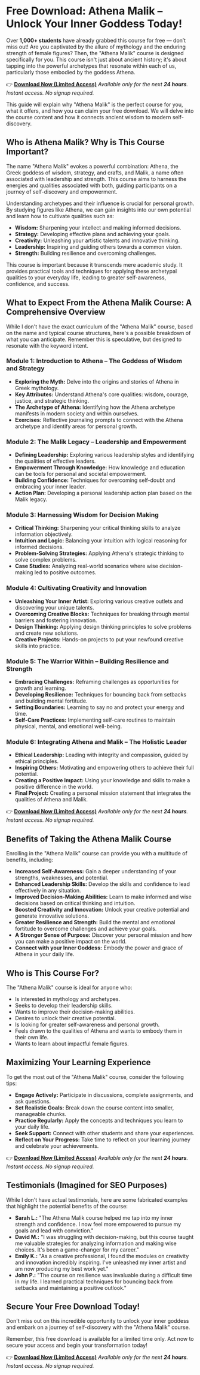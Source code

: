 # Free Download: Athena Malik – Unlock Your Inner Goddess Today!

Over **1,000+ students** have already grabbed this course for free — don’t miss out!
Are you captivated by the allure of mythology and the enduring strength of female figures? Then, the "Athena Malik" course is designed specifically for you. This course isn't just about ancient history; it's about tapping into the powerful archetypes that resonate within each of us, particularly those embodied by the goddess Athena.

👉 [**Download Now (Limited Access)**](https://udemywork.com/athena-malik)
_Available only for the next **24 hours**. Instant access. No signup required._

This guide will explain why "Athena Malik" is the perfect course for you, what it offers, and how you can claim your free download. We will delve into the course content and how it connects ancient wisdom to modern self-discovery.

## Who is Athena Malik? Why is This Course Important?

The name "Athena Malik" evokes a powerful combination: Athena, the Greek goddess of wisdom, strategy, and crafts, and Malik, a name often associated with leadership and strength. This course aims to harness the energies and qualities associated with both, guiding participants on a journey of self-discovery and empowerment.

Understanding archetypes and their influence is crucial for personal growth. By studying figures like Athena, we can gain insights into our own potential and learn how to cultivate qualities such as:

*   **Wisdom:** Sharpening your intellect and making informed decisions.
*   **Strategy:** Developing effective plans and achieving your goals.
*   **Creativity:** Unleashing your artistic talents and innovative thinking.
*   **Leadership:** Inspiring and guiding others towards a common vision.
*   **Strength:** Building resilience and overcoming challenges.

This course is important because it transcends mere academic study. It provides practical tools and techniques for applying these archetypal qualities to your everyday life, leading to greater self-awareness, confidence, and success.

## What to Expect From the Athena Malik Course: A Comprehensive Overview

While I don't have the exact curriculum of the "Athena Malik" course, based on the name and typical course structures, here's a possible breakdown of what you can anticipate. Remember this is speculative, but designed to resonate with the keyword intent.

### Module 1: Introduction to Athena – The Goddess of Wisdom and Strategy

*   **Exploring the Myth:** Delve into the origins and stories of Athena in Greek mythology.
*   **Key Attributes:** Understand Athena's core qualities: wisdom, courage, justice, and strategic thinking.
*   **The Archetype of Athena:** Identifying how the Athena archetype manifests in modern society and within ourselves.
*   **Exercises:** Reflective journaling prompts to connect with the Athena archetype and identify areas for personal growth.

### Module 2: The Malik Legacy – Leadership and Empowerment

*   **Defining Leadership:** Exploring various leadership styles and identifying the qualities of effective leaders.
*   **Empowerment Through Knowledge:** How knowledge and education can be tools for personal and societal empowerment.
*   **Building Confidence:** Techniques for overcoming self-doubt and embracing your inner leader.
*   **Action Plan:** Developing a personal leadership action plan based on the Malik legacy.

### Module 3: Harnessing Wisdom for Decision Making

*   **Critical Thinking:** Sharpening your critical thinking skills to analyze information objectively.
*   **Intuition and Logic:** Balancing your intuition with logical reasoning for informed decisions.
*   **Problem-Solving Strategies:** Applying Athena's strategic thinking to solve complex problems.
*   **Case Studies:** Analyzing real-world scenarios where wise decision-making led to positive outcomes.

### Module 4: Cultivating Creativity and Innovation

*   **Unleashing Your Inner Artist:** Exploring various creative outlets and discovering your unique talents.
*   **Overcoming Creative Blocks:** Techniques for breaking through mental barriers and fostering innovation.
*   **Design Thinking:** Applying design thinking principles to solve problems and create new solutions.
*   **Creative Projects:** Hands-on projects to put your newfound creative skills into practice.

### Module 5: The Warrior Within – Building Resilience and Strength

*   **Embracing Challenges:** Reframing challenges as opportunities for growth and learning.
*   **Developing Resilience:** Techniques for bouncing back from setbacks and building mental fortitude.
*   **Setting Boundaries:** Learning to say no and protect your energy and time.
*   **Self-Care Practices:** Implementing self-care routines to maintain physical, mental, and emotional well-being.

### Module 6: Integrating Athena and Malik – The Holistic Leader

*   **Ethical Leadership:** Leading with integrity and compassion, guided by ethical principles.
*   **Inspiring Others:** Motivating and empowering others to achieve their full potential.
*   **Creating a Positive Impact:** Using your knowledge and skills to make a positive difference in the world.
*   **Final Project:** Creating a personal mission statement that integrates the qualities of Athena and Malik.

👉 [**Download Now (Limited Access)**](https://udemywork.com/athena-malik)
_Available only for the next **24 hours**. Instant access. No signup required._

## Benefits of Taking the Athena Malik Course

Enrolling in the "Athena Malik" course can provide you with a multitude of benefits, including:

*   **Increased Self-Awareness:** Gain a deeper understanding of your strengths, weaknesses, and potential.
*   **Enhanced Leadership Skills:** Develop the skills and confidence to lead effectively in any situation.
*   **Improved Decision-Making Abilities:** Learn to make informed and wise decisions based on critical thinking and intuition.
*   **Boosted Creativity and Innovation:** Unlock your creative potential and generate innovative solutions.
*   **Greater Resilience and Strength:** Build the mental and emotional fortitude to overcome challenges and achieve your goals.
*   **A Stronger Sense of Purpose:** Discover your personal mission and how you can make a positive impact on the world.
*   **Connect with your Inner Goddess:** Embody the power and grace of Athena in your daily life.

## Who is This Course For?

The "Athena Malik" course is ideal for anyone who:

*   Is interested in mythology and archetypes.
*   Seeks to develop their leadership skills.
*   Wants to improve their decision-making abilities.
*   Desires to unlock their creative potential.
*   Is looking for greater self-awareness and personal growth.
*   Feels drawn to the qualities of Athena and wants to embody them in their own life.
*   Wants to learn about impactful female figures.

## Maximizing Your Learning Experience

To get the most out of the "Athena Malik" course, consider the following tips:

*   **Engage Actively:** Participate in discussions, complete assignments, and ask questions.
*   **Set Realistic Goals:** Break down the course content into smaller, manageable chunks.
*   **Practice Regularly:** Apply the concepts and techniques you learn to your daily life.
*   **Seek Support:** Connect with other students and share your experiences.
*   **Reflect on Your Progress:** Take time to reflect on your learning journey and celebrate your achievements.

👉 [**Download Now (Limited Access)**](https://udemywork.com/athena-malik)
_Available only for the next **24 hours**. Instant access. No signup required._

## Testimonials (Imagined for SEO Purposes)

While I don't have actual testimonials, here are some fabricated examples that highlight the potential benefits of the course:

*   **Sarah L.:** "The Athena Malik course helped me tap into my inner strength and confidence. I now feel more empowered to pursue my goals and lead with conviction."
*   **David M.:** "I was struggling with decision-making, but this course taught me valuable strategies for analyzing information and making wise choices. It's been a game-changer for my career."
*   **Emily K.:** "As a creative professional, I found the modules on creativity and innovation incredibly inspiring. I've unleashed my inner artist and am now producing my best work yet."
*   **John P.:** "The course on resilience was invaluable during a difficult time in my life. I learned practical techniques for bouncing back from setbacks and maintaining a positive outlook."

## Secure Your Free Download Today!

Don't miss out on this incredible opportunity to unlock your inner goddess and embark on a journey of self-discovery with the "Athena Malik" course.

Remember, this free download is available for a limited time only. Act now to secure your access and begin your transformation today!

👉 [**Download Now (Limited Access)**](https://udemywork.com/athena-malik)
_Available only for the next **24 hours**. Instant access. No signup required._
